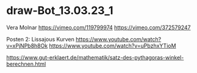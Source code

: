 # draw-Bot_13.03.23_1

Vera Molnar
https://vimeo.com/119799974
https://vimeo.com/372579247

Posten 2: Lissajous Kurven
https://www.youtube.com/watch?v=xPjNPb8h8Ok
https://www.youtube.com/watch?v=uPbzhxYTioM

https://www.gut-erklaert.de/mathematik/satz-des-pythagoras-winkel-berechnen.html
